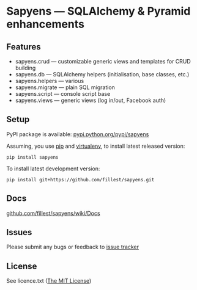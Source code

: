 # Sapyens — SQLAlchemy & Pyramid enhancements

## Features
* sapyens.crud — customizable generic views and templates for CRUD building
* sapyens.db — SQLAlchemy helpers (initialisation, base classes, etc.)
* sapyens.helpers — various
* sapyens.migrate — plain SQL migration
* sapyens.script — console script base
* sapyens.views — generic views (log in/out, Facebook auth)

## Setup
PyPI package is available: [pypi.python.org/pypi/sapyens](http://pypi.python.org/pypi/sapyens)

Assuming, you use [pip](http://www.pip-installer.org/) and [virtualenv](http://www.virtualenv.org/), to install latest released version:

    pip install sapyens

To install latest development version:

    pip install git+https://github.com/fillest/sapyens.git

## Docs
[github.com/fillest/sapyens/wiki/Docs](https://github.com/fillest/sapyens/wiki/Docs)

## Issues
Please submit any bugs or feedback to [issue tracker](https://github.com/fillest/sapyens/issues)

## License
See licence.txt ([The MIT License](http://www.opensource.org/licenses/mit-license.php))
